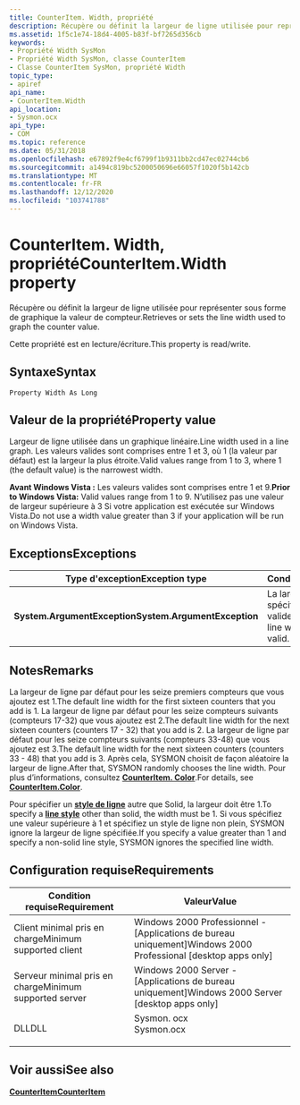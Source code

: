 ```yaml
---
title: CounterItem. Width, propriété
description: Récupère ou définit la largeur de ligne utilisée pour représenter sous forme de graphique la valeur de compteur.
ms.assetid: 1f5c1e74-18d4-4005-b83f-bf7265d356cb
keywords:
- Propriété Width SysMon
- Propriété Width SysMon, classe CounterItem
- Classe CounterItem SysMon, propriété Width
topic_type:
- apiref
api_name:
- CounterItem.Width
api_location:
- Sysmon.ocx
api_type:
- COM
ms.topic: reference
ms.date: 05/31/2018
ms.openlocfilehash: e67892f9e4cf6799f1b9311bb2cd47ec02744cb6
ms.sourcegitcommit: a1494c819bc5200050696e66057f1020f5b142cb
ms.translationtype: MT
ms.contentlocale: fr-FR
ms.lasthandoff: 12/12/2020
ms.locfileid: "103741788"
---
```

# <a name="counteritemwidth-property"></a><span data-ttu-id="6634c-106">CounterItem. Width, propriété</span><span class="sxs-lookup"><span data-stu-id="6634c-106">CounterItem.Width property</span></span>

<span data-ttu-id="6634c-107">Récupère ou définit la largeur de ligne utilisée pour représenter sous forme de graphique la valeur de compteur.</span><span class="sxs-lookup"><span data-stu-id="6634c-107">Retrieves or sets the line width used to graph the counter value.</span></span>

<span data-ttu-id="6634c-108">Cette propriété est en lecture/écriture.</span><span class="sxs-lookup"><span data-stu-id="6634c-108">This property is read/write.</span></span>

## <a name="syntax"></a><span data-ttu-id="6634c-109">Syntaxe</span><span class="sxs-lookup"><span data-stu-id="6634c-109">Syntax</span></span>


```VB
Property Width As Long
```



## <a name="property-value"></a><span data-ttu-id="6634c-110">Valeur de la propriété</span><span class="sxs-lookup"><span data-stu-id="6634c-110">Property value</span></span>

<span data-ttu-id="6634c-111">Largeur de ligne utilisée dans un graphique linéaire.</span><span class="sxs-lookup"><span data-stu-id="6634c-111">Line width used in a line graph.</span></span> <span data-ttu-id="6634c-112">Les valeurs valides sont comprises entre 1 et 3, où 1 (la valeur par défaut) est la largeur la plus étroite.</span><span class="sxs-lookup"><span data-stu-id="6634c-112">Valid values range from 1 to 3, where 1 (the default value) is the narrowest width.</span></span>

<span data-ttu-id="6634c-113">**Avant Windows Vista :** Les valeurs valides sont comprises entre 1 et 9.</span><span class="sxs-lookup"><span data-stu-id="6634c-113">**Prior to Windows Vista:** Valid values range from 1 to 9.</span></span> <span data-ttu-id="6634c-114">N’utilisez pas une valeur de largeur supérieure à 3 Si votre application est exécutée sur Windows Vista.</span><span class="sxs-lookup"><span data-stu-id="6634c-114">Do not use a width value greater than 3 if your application will be run on Windows Vista.</span></span>

## <a name="exceptions"></a><span data-ttu-id="6634c-115">Exceptions</span><span class="sxs-lookup"><span data-stu-id="6634c-115">Exceptions</span></span>



| <span data-ttu-id="6634c-116">Type d'exception</span><span class="sxs-lookup"><span data-stu-id="6634c-116">Exception type</span></span>               | <span data-ttu-id="6634c-117">Condition</span><span class="sxs-lookup"><span data-stu-id="6634c-117">Condition</span></span>                              |
|------------------------------|----------------------------------------|
| <span data-ttu-id="6634c-118">**System.ArgumentException**</span><span class="sxs-lookup"><span data-stu-id="6634c-118">**System.ArgumentException**</span></span> | <span data-ttu-id="6634c-119">La largeur de ligne spécifiée n’est pas valide.</span><span class="sxs-lookup"><span data-stu-id="6634c-119">The specified line width is not valid.</span></span> |



 

## <a name="remarks"></a><span data-ttu-id="6634c-120">Notes</span><span class="sxs-lookup"><span data-stu-id="6634c-120">Remarks</span></span>

<span data-ttu-id="6634c-121">La largeur de ligne par défaut pour les seize premiers compteurs que vous ajoutez est 1.</span><span class="sxs-lookup"><span data-stu-id="6634c-121">The default line width for the first sixteen counters that you add is 1.</span></span> <span data-ttu-id="6634c-122">La largeur de ligne par défaut pour les seize compteurs suivants (compteurs 17-32) que vous ajoutez est 2.</span><span class="sxs-lookup"><span data-stu-id="6634c-122">The default line width for the next sixteen counters (counters 17 - 32) that you add is 2.</span></span> <span data-ttu-id="6634c-123">La largeur de ligne par défaut pour les seize compteurs suivants (compteurs 33-48) que vous ajoutez est 3.</span><span class="sxs-lookup"><span data-stu-id="6634c-123">The default line width for the next sixteen counters (counters 33 - 48) that you add is 3.</span></span> <span data-ttu-id="6634c-124">Après cela, SYSMON choisit de façon aléatoire la largeur de ligne.</span><span class="sxs-lookup"><span data-stu-id="6634c-124">After that, SYSMON randomly chooses the line width.</span></span> <span data-ttu-id="6634c-125">Pour plus d’informations, consultez [**CounterItem. Color**](counteritem-color.md).</span><span class="sxs-lookup"><span data-stu-id="6634c-125">For details, see [**CounterItem.Color**](counteritem-color.md).</span></span>

<span data-ttu-id="6634c-126">Pour spécifier un [**style de ligne**](counteritem-linestyle.md) autre que Solid, la largeur doit être 1.</span><span class="sxs-lookup"><span data-stu-id="6634c-126">To specify a [**line style**](counteritem-linestyle.md) other than solid, the width must be 1.</span></span> <span data-ttu-id="6634c-127">Si vous spécifiez une valeur supérieure à 1 et spécifiez un style de ligne non plein, SYSMON ignore la largeur de ligne spécifiée.</span><span class="sxs-lookup"><span data-stu-id="6634c-127">If you specify a value greater than 1 and specify a non-solid line style, SYSMON ignores the specified line width.</span></span>

## <a name="requirements"></a><span data-ttu-id="6634c-128">Configuration requise</span><span class="sxs-lookup"><span data-stu-id="6634c-128">Requirements</span></span>



| <span data-ttu-id="6634c-129">Condition requise</span><span class="sxs-lookup"><span data-stu-id="6634c-129">Requirement</span></span> | <span data-ttu-id="6634c-130">Valeur</span><span class="sxs-lookup"><span data-stu-id="6634c-130">Value</span></span> |
|-------------------------------------|---------------------------------------------------------------------------------------|
| <span data-ttu-id="6634c-131">Client minimal pris en charge</span><span class="sxs-lookup"><span data-stu-id="6634c-131">Minimum supported client</span></span><br/> | <span data-ttu-id="6634c-132">Windows 2000 Professionnel - \[Applications de bureau uniquement\]</span><span class="sxs-lookup"><span data-stu-id="6634c-132">Windows 2000 Professional \[desktop apps only\]</span></span><br/>                            |
| <span data-ttu-id="6634c-133">Serveur minimal pris en charge</span><span class="sxs-lookup"><span data-stu-id="6634c-133">Minimum supported server</span></span><br/> | <span data-ttu-id="6634c-134">Windows 2000 Server - \[Applications de bureau uniquement\]</span><span class="sxs-lookup"><span data-stu-id="6634c-134">Windows 2000 Server \[desktop apps only\]</span></span><br/>                                  |
| <span data-ttu-id="6634c-135">DLL</span><span class="sxs-lookup"><span data-stu-id="6634c-135">DLL</span></span><br/>                      | <dl> <span data-ttu-id="6634c-136"><dt>Sysmon. ocx</dt></span><span class="sxs-lookup"><span data-stu-id="6634c-136"><dt>Sysmon.ocx</dt></span></span> </dl> |



## <a name="see-also"></a><span data-ttu-id="6634c-137">Voir aussi</span><span class="sxs-lookup"><span data-stu-id="6634c-137">See also</span></span>

<dl> <dt>

[<span data-ttu-id="6634c-138">**CounterItem**</span><span class="sxs-lookup"><span data-stu-id="6634c-138">**CounterItem**</span></span>](counteritem.md)
</dt> </dl>

 

 





